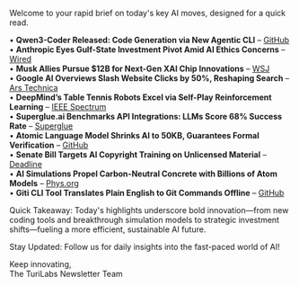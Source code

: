 <p>Welcome to your rapid brief on today's key AI moves, designed for a quick read.</p>
<p>• <strong>Qwen3-Coder Released: Code Generation via New Agentic CLI</strong> – <a href="https://github.com/QwenLM/qwen-codereply">GitHub</a><br />
• <strong>Anthropic Eyes Gulf-State Investment Pivot Amid AI Ethics Concerns</strong> – <a href="https://www.wired.com/story/anthropic-dario-amodei-gulf-state-leaked-memo/">Wired</a><br />
• <strong>Musk Allies Pursue $12B for Next-Gen XAI Chip Innovations</strong> – <a href="https://www.wsj.com/tech/ai/elon-musk-x-ai-funding-feecede1">WSJ</a><br />
• <strong>Google AI Overviews Slash Website Clicks by 50%, Reshaping Search</strong> – <a href="https://arstechnica.com/ai/2025/07/research-shows-google-ai-overviews-reduce-website-clicks-by-almost-half/">Ars Technica</a><br />
• <strong>DeepMind’s Table Tennis Robots Excel via Self-Play Reinforcement Learning</strong> – <a href="https://spectrum.ieee.org/deepmind-table-tennis-robots">IEEE Spectrum</a><br />
• <strong>Superglue.ai Benchmarks API Integrations: LLMs Score 68% Success Rate</strong> – <a href="https://superglue.ai/api-ranking/">Superglue</a><br />
• <strong>Atomic Language Model Shrinks AI to 50KB, Guarantees Formal Verification</strong> – <a href="https://github.com/dkypuros/atomic-lang-model">GitHub</a><br />
• <strong>Senate Bill Targets AI Copyright Training on Unlicensed Material</strong> – <a href="https://deadline.com/2025/07/senate-bill-ai-copyright-1236463986/">Deadline</a><br />
• <strong>AI Simulations Propel Carbon-Neutral Concrete with Billions of Atom Models</strong> – <a href="https://phys.org/news/2025-07-ai-simulate-billions-atoms-simultaneously.html">Phys.org</a><br />
• <strong>Giti CLI Tool Translates Plain English to Git Commands Offline</strong> – <a href="https://github.com/Sumit189/giti">GitHub</a></p>
<p>Quick Takeaway: Today's highlights underscore bold innovation—from new coding tools and breakthrough simulation models to strategic investment shifts—fueling a more efficient, sustainable AI future.</p>
<p>Stay Updated: Follow us for daily insights into the fast-paced world of AI! </p>
<p>Keep innovating,<br />
The TuriLabs Newsletter Team</p>